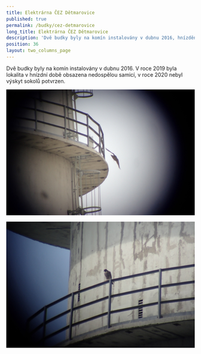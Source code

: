 ```yaml
---
title: Elektrárna ČEZ Dětmarovice
published: true
permalink: /budky/cez-detmarovice
long_title: Elektrárna ČEZ Dětmarovice
description: 'Dvě budky byly na komín instalovány v dubnu 2016, hnízdění ještě neproběhlo.'
position: 36
layout: two_columns_page
---
```

Dvě budky byly na komín instalovány v dubnu 2016. V roce 2019 byla lokalita v hnízdní době obsazena nedospělou samicí, v roce 2020 nebyl výskyt sokolů potvrzen.



![](/media/p4030401_620.jpg)

![](/media/p4030406_detmarovice_620.jpg)
